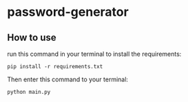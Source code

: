 # password-generator
## How to use
run this command in your terminal to install the requirements:
```
pip install -r requirements.txt
```
Then enter this command to your terminal:
```
python main.py
```
